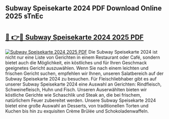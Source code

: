 ## Subway Speisekarte 2024 PDF Download Online 2025 sTnEc

# <h2><a href="http://gcau8kn.nevu.top/?p=Subway+Speisekarte+2024">🔗 👉🔴 Subway Speisekarte 2024 2025 PDF</a></h2>

[![Subway Speisekarte 2024 2025 PDF](https://i.imgur.com/dBaPXMq.png)](http://gcau8kn.nevu.top/?p=Subway+Speisekarte+2024)
Die Subway Speisekarte 2024 ist nicht nur eine Liste von Gerichten in einem Restaurant oder Café, sondern bietet auch die Möglichkeit, ein köstliches und für Ihren Geschmack geeignetes Gericht auszuwählen. Wenn Sie nach einem leichten und frischen Gericht suchen, empfehlen wir Ihnen, unseren Salatbereich auf der Subway Speisekarte 2024 zu besuchen. Für Fleischliebhaber gibt es auf unserer Subway Speisekarte 2024 eine Auswahl an Gerichten: Rindfleisch, Schweinefleisch, Huhn und Fisch. Unseren Auserwählten bieten wir köstliche Gerichte wie Schaschlik und Steak an, die bei frischem, natürlichem Feuer zubereitet werden. Unsere Subway Speisekarte 2024 bietet eine große Auswahl an Desserts, von traditionellen Torten und Kuchen bis hin zu exquisiten Crème Brûlée und Schokoladenwaffeln.
